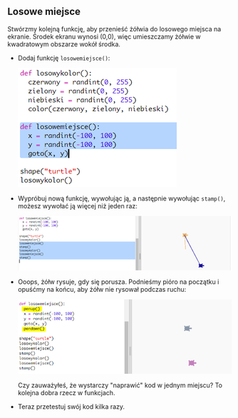 ## Losowe miejsce

Stwórzmy kolejną funkcję, aby przenieść żółwia do losowego miejsca na ekranie. Środek ekranu wynosi (0,0), więc umieszczamy żółwie w kwadratowym obszarze wokół środka.

+ Dodaj funkcję `losowemiejsce()`:
    
    ![zrzut ekranu](images/modern-place-function.png)

+ Wypróbuj nową funkcję, wywołując ją, a następnie wywołując `stamp()`, możesz wywołać ją więcej niż jeden raz:
    
    ![zrzut ekranu](images/modern-call-place.png)

+ Ooops, żółw rysuje, gdy się porusza. Podnieśmy pióro na początku i opuśćmy na końcu, aby żółw nie rysował podczas ruchu:
    
    ![zrzut ekranu](images/modern-place-pen.png)
    
    Czy zauważyłeś, że wystarczy "naprawić" kod w jednym miejscu? To kolejna dobra rzecz w funkcjach.

+ Teraz przetestuj swój kod kilka razy.